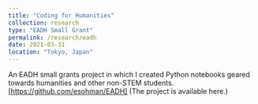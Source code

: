 ```yaml
---
title: "Coding for Humanities"
collection: research
type: "EADH Small Grant"
permalink: /research/eadh
date: 2021-03-31
location: "Tokyo, Japan"
---
```


An EADH small grants project in which I created Python notebooks geared towards humanities and other non-STEM students.
[https://github.com/esohman/EADH] (The project is available here.)

